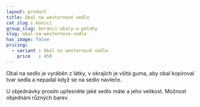 ```yaml
---
layout: product
title: Obal na westernové sedlo
cat_slug : konici
group_slug: beranci-obaly-a-potahy
slug: obal-na-westernove-sedlo
has_image: false
pricing:
  - variant : Obal na westernové sedlo
    price   : 450
---
```


Obal na sedlo je vyráběn z látky, 
v okrajích je všitá guma, aby obal kopíroval tvar sedla a nepadal když se na sedlo navleče.

U objednávky prosím upřesněte jaké sedlo máte a jeho velikost.
Možnost objednání různých barev.

